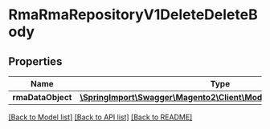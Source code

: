 # RmaRmaRepositoryV1DeleteDeleteBody

## Properties
Name | Type | Description | Notes
------------ | ------------- | ------------- | -------------
**rmaDataObject** | [**\SpringImport\Swagger\Magento2\Client\Model\RmaDataRmaInterface**](RmaDataRmaInterface.md) |  | 

[[Back to Model list]](../README.md#documentation-for-models) [[Back to API list]](../README.md#documentation-for-api-endpoints) [[Back to README]](../README.md)



